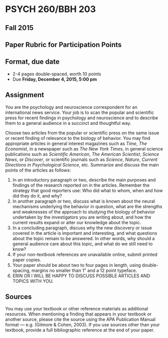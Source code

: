 # PSYCH 260/BBH 203 
## Fall 2015
## Paper Rubric for Participation Points

## Format, due date

- 2-4 pages double-spaced, worth 10 points
- Due **Friday, December 4, 2015, 5:00 pm**

## Assignment

You are the psychology and neuroscience correspondent for an international news service. Your job is to scan the popular and scientific press for recent findings in psychology and neuroscience and to describe them to a general audience in a succinct and thoughtful way.

Choose two articles from the popular or scientific press on the same issue or recent finding of relevance to the biology of behavior. You may find appropriate articles in general interest magazines such as *Time*, *The Economist*, in a newspaper such as *The New York Times*, in general science publications such as *Scientific American*, *The American Scientist*, *Science News*, or *Discover*, or scientific journals such as *Science*, *Nature*, *Current Directions in Psychological Science*, etc. Summarize and discuss the main points of the articles as follows:

1. In an introductory paragraph or two, describe the main purposes and findings of the research reported on in the articles. Remember the strategy that good reporters use: Who did what to whom, when and how did they do it, and why?
2. In another paragraph or two, discuss what is known about the neural mechanisms underlying the behavior in question, what are the strengths and weaknesses of the approach to studying the biology of behavior undertaken by the investigators you are writing about, and how the current results expand or alter our knowledge about the topic.
3. In a concluding paragraph, discuss why the new discovery or issue covered in the article is important and interesting, and what questions about the topic remain to be answered. In other words, why should a general audience care about this topic, and what do we still need to know?
4. If your non-textbook references are unavailable online, submit printed paper copies.
5. Your paper should be about two to four pages in length, using double-spacing, margins no smaller than 1" and a 12 point typeface.
6. ERIN OR I WILL BE HAPPY TO DISCUSS POSSIBLE ARTICLES AND TOPICS WITH YOU.

## Sources

You may use your textbook or other reference materials as additional resources. When mentioning a finding that appears in your textbook or another source, please cite the source using the APA Publication Manual format — e.g. (Gilmore & Cohen, 2003). If you use sources other than your textbook, provide a full bibliographic reference at the end of your paper.
